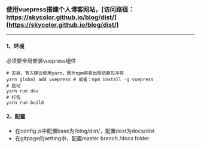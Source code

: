### 使用vuepress搭建个人博客网站，[访问路径：https://skycolor.github.io/blog/dist/](https://skycolor.github.io/blog/dist/)
---
#### 1、环境
必须要全局安装vuepress组件
```
# 安装，官方建议使用yarn，因为npm容易出现依赖包冲突
yarn global add vuepress # 或者：npm install -g vuepress
# 启动
yarn run dev
# 打包
yarn run build
```


#### 2、配置
- 在config.js中配置base为/blog/dist/，配置dest为docs/dist
- 在gitpage的setting中，配置master branch /docs folder


